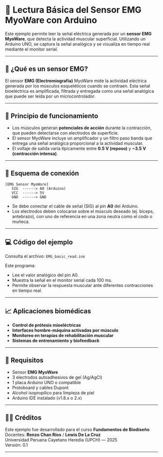 # 📘 Lectura Básica del Sensor EMG MyoWare con Arduino

Este ejemplo permite leer la señal eléctrica generada por un **sensor EMG MyoWare**, que detecta la actividad muscular superficial. Utilizando un Arduino UNO, se captura la señal analógica y se visualiza en tiempo real mediante el monitor serial.

---

## 🧪 ¿Qué es un sensor EMG?

El sensor **EMG (Electromiografía)** MyoWare mide la actividad eléctrica generada por los músculos esqueléticos cuando se contraen. Esta señal bioeléctrica es amplificada, filtrada y entregada como una señal analógica que puede ser leída por un microcontrolador.

---

## 🔬 Principio de funcionamiento

- Los músculos generan **potenciales de acción** durante la contracción, que pueden detectarse con electrodos de superficie.
- El sensor MyoWare incluye un amplificador y un filtro paso banda que entrega una señal analógica proporcional a la actividad muscular.
- El voltaje de salida varía típicamente entre **0.5 V (reposo)** y **~3.5 V (contracción intensa)**.

---

## 🔧 Esquema de conexión

```plaintext
[EMG Sensor MyoWare]
   SIG  ------> A0 (Arduino)
   VCC  ------> 5V
   GND  ------> GND
```
- Se debe conectar el cable de señal (SIG) al pin **A0** del Arduino.
- Los electrodos deben colocarse sobre el músculo deseado (ej. bíceps, antebrazo), con uno de referencia en una zona neutra como el codo o muñeca.
---

## 💻 Código del ejemplo

Consulta el archivo: `EMG_basic_read.ino`

Este programa:
- Lee el valor analógico del pin A0.
- Muestra la señal en el monitor serial cada 100 ms.
- Permite observar la respuesta muscular ante diferentes contracciones en tiempo real.

---

## 📈 Aplicaciones biomédicas

- **Control de prótesis mioeléctricas**
- **Interfaces hombre-máquina activadas por músculo**
- **Monitoreo en terapias de rehabilitación muscular**
- **Sistemas de entrenamiento y biofeedback**

---

## 📎 Requisitos

- Sensor **EMG MyoWare**
- 3 electrodos autoadhesivos de gel (Ag/AgCl)
- 1 placa Arduino UNO o compatible
- Protoboard y cables Dupont
- Alcohol isopropílico para limpieza de piel
- Arduino IDE instalado (v1.8.x o 2.x)

---

## 🧑‍🏫 Créditos

Este ejemplo fue desarrollado para el curso **Fundamentos de Biodiseño**  
Docentes: **Renzo Chan Ríos** / **Lewis De La Cruz**  
Universidad Peruana Cayetano Heredia (UPCH) — 2025  
Versión: 0.1

---

